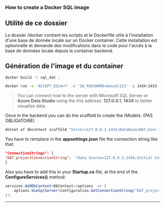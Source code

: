 ### How to create a Docker SQL image

## Utilité de ce dossier
Le dossier /docker contient les scripts et le Dockerfile utile à l'installation d'une base de donnée locale sur un Docker container.
Cette installation est optionnelle et demande des modifications dans le code pour l'accés à la base de données locale depuis le container backend.

## Génération de l'image et du container

```bash
docker build -t sql_dat .

docker run -e 'ACCEPT_EULA=Y' -e 'SA_PASSWORD=Daniel123' -p 1434:1433 --name sql_dat_container sql_dat
```


> You can connect now to the server with Microsoft SQL Server or **Azure Data Studio** using the this address: **127.0.0.1, 1434** to better visualize data.

Once in the backend you can do the scaffold to create the /Models: (PAS OBLIGATOIRE)

```bash
dotnet ef dbcontext scaffold "Server=127.0.0.1,1434;Database=DAT;User Id=sa;Password=Daniel123;TrustServerCertificate=true;" Microsoft.EntityFrameworkCore.SqlServer -o Models --force
```

You have to remplace in the **appsettings.json** file the connection string like that:

```json
"ConnectionStrings": {
"DAT_projectConnectionString":  "Data Source=127.0.0.1,1434;Initial Catalog=DAT;User ID=sa;Password=Daniel123"
}
```

Also you have to add this in your **Startup.cs** file, at the end of the **ConfigureServices()** method:

```csharp
services.AddDbContext<DbContext>(options  => {
	options.UseSqlServer(Configuration.GetConnectionString("DAT_projectConnectionString"));
});
```

---
